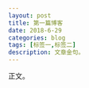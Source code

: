 ```yaml
---
layout: post
title: 第一篇博客
date: 2018-6-29
categories: blog
tags: [标签一,标签二]
description: 文章金句。
---
```


正文。












